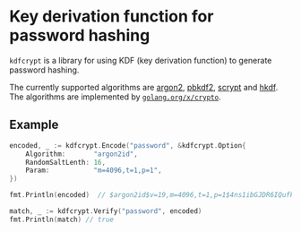 # Key derivation function for password hashing

`kdfcrypt` is a library for using KDF (key derivation function) to
generate password hashing.

The currently supported algorithms are
[argon2](https://en.wikipedia.org/wiki/Argon2),
[pbkdf2](https://en.wikipedia.org/wiki/PBKDF2),
[scrypt](https://en.bitcoinwiki.org/wiki/Scrypt) and
[hkdf](https://en.wikipedia.org/wiki/HKDF).
The algorithms are implemented by
[`golang.org/x/crypto`](https://godoc.org/golang.org/x/crypto).


## Example

```go
encoded, _ := kdfcrypt.Encode("password", &kdfcrypt.Option{
	Algorithm:       "argon2id",
	RandomSaltLenth: 16,
	Param:           "m=4096,t=1,p=1",
})

fmt.Println(encoded)  // $argon2id$v=19,m=4096,t=1,p=1$4ns1ibGJDR6IQufkbT8E/w$WQ2lAwbDhZmZQMCMg74L00OHUFzn/IvbwDaxU6bgIys

match, _ := kdfcrypt.Verify("password", encoded)
fmt.Println(match) // true
```
